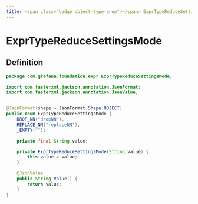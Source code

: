 ```yaml
---
title: <span class="badge object-type-enum"></span> ExprTypeReduceSettingsMode
---
```

# <span class="badge object-type-enum"></span> ExprTypeReduceSettingsMode

## Definition

```java
package com.grafana.foundation.expr.ExprTypeReduceSettingsMode;

import com.fasterxml.jackson.annotation.JsonFormat;
import com.fasterxml.jackson.annotation.JsonValue;


@JsonFormat(shape = JsonFormat.Shape.OBJECT)
public enum ExprTypeReduceSettingsMode {
    DROP_NN("dropNN"),
    REPLACE_NN("replaceNN"),
    _EMPTY("");

    private final String value;

    private ExprTypeReduceSettingsMode(String value) {
        this.value = value;
    }

    @JsonValue
    public String Value() {
        return value;
    }
}

```
